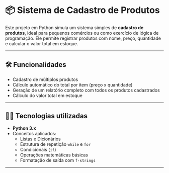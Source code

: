 # 📦 Sistema de Cadastro de Produtos

Este projeto em Python simula um sistema simples de **cadastro de produtos**, ideal para pequenos comércios ou como exercício de lógica de programação. Ele permite registrar produtos com nome, preço, quantidade e calcular o valor total em estoque.

---

## 🛠️ Funcionalidades

- Cadastro de múltiplos produtos
- Cálculo automático do total por item (preço x quantidade)
- Geração de um relatório completo com todos os produtos cadastrados
- Cálculo do valor total em estoque

---

## 👨‍💻 Tecnologias utilizadas

- **Python 3.x**
- Conceitos aplicados:
  - Listas e Dicionários
  - Estrutura de repetição `while` e `for`
  - Condicionais (`if`)
  - Operações matemáticas básicas
  - Formatação de saída com `f-strings`

---


